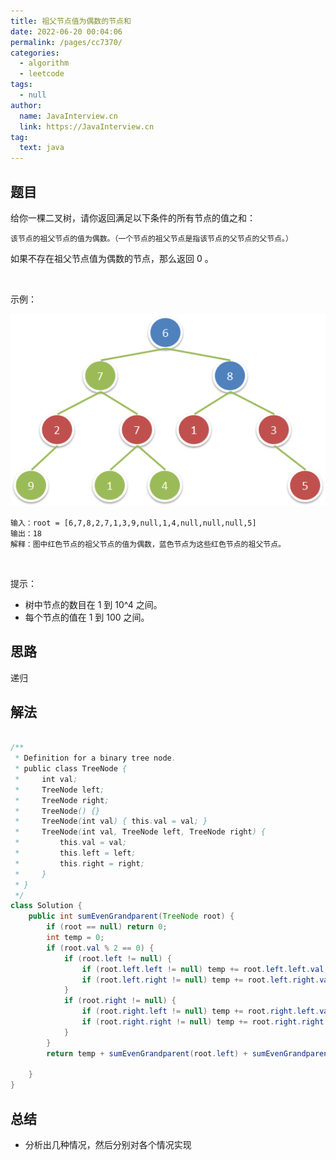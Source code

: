 ```yaml
---
title: 祖父节点值为偶数的节点和
date: 2022-06-20 00:04:06
permalink: /pages/cc7370/
categories: 
  - algorithm
  - leetcode
tags: 
  - null
author: 
  name: JavaInterview.cn
  link: https://JavaInterview.cn
tag: 
  text: java
---
```



## 题目

给你一棵二叉树，请你返回满足以下条件的所有节点的值之和：

    该节点的祖父节点的值为偶数。（一个节点的祖父节点是指该节点的父节点的父节点。）
如果不存在祖父节点值为偶数的节点，那么返回 0 。

 

示例：

![](../../../media/pictures/leetcode/1473_ex1.png)

    输入：root = [6,7,8,2,7,1,3,9,null,1,4,null,null,null,5]
    输出：18
    解释：图中红色节点的祖父节点的值为偶数，蓝色节点为这些红色节点的祖父节点。
 

提示：

- 树中节点的数目在 1 到 10^4 之间。
- 每个节点的值在 1 到 100 之间。



## 思路

递归

## 解法
```java

/**
 * Definition for a binary tree node.
 * public class TreeNode {
 *     int val;
 *     TreeNode left;
 *     TreeNode right;
 *     TreeNode() {}
 *     TreeNode(int val) { this.val = val; }
 *     TreeNode(int val, TreeNode left, TreeNode right) {
 *         this.val = val;
 *         this.left = left;
 *         this.right = right;
 *     }
 * }
 */
class Solution {
    public int sumEvenGrandparent(TreeNode root) {
        if (root == null) return 0;
        int temp = 0;
        if (root.val % 2 == 0) {
            if (root.left != null) {
                if (root.left.left != null) temp += root.left.left.val;
                if (root.left.right != null) temp += root.left.right.val;
            }
            if (root.right != null) {
                if (root.right.left != null) temp += root.right.left.val;
                if (root.right.right != null) temp += root.right.right.val;
            }
        }
        return temp + sumEvenGrandparent(root.left) + sumEvenGrandparent(root.right);
 
    }
}
```

## 总结

- 分析出几种情况，然后分别对各个情况实现 
